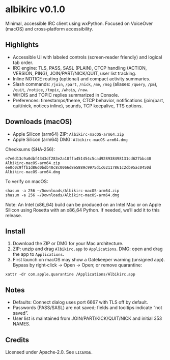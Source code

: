 # albikirc v0.1.0

Minimal, accessible IRC client using wxPython. Focused on VoiceOver (macOS) and cross‑platform accessibility.

## Highlights
- Accessible UI with labeled controls (screen‑reader friendly) and logical tab order.
- IRC engine: TLS, PASS, SASL (PLAIN), CTCP handling (ACTION, VERSION, PING), JOIN/PART/NICK/QUIT, user list tracking.
- Inline NOTICE routing (optional) and compact activity summaries.
- Slash commands: `/join`, `/part`, `/nick`, `/me`, `/msg` (aliases: `/query`, `/pm`), `/quit`, `/notice`, `/topic`, `/whois`, `/raw`.
- WHOIS and TOPIC replies summarized in Console.
- Preferences: timestamps/theme, CTCP behavior, notifications (join/part, quit/nick, notices inline), sounds, TCP keepalive, TTS options.

## Downloads (macOS)
- Apple Silicon (arm64) ZIP: `Albikirc-macOS-arm64.zip`
- Apple Silicon (arm64) DMG: `Albikirc-macOS-arm64.dmg`

Checksums (SHA‑256):

```
e7e6d13c9a0dbf4343df283e2a18ffa451454c5cad928938498131cd627bbc40  Albikirc-macOS-arm64.zip
ee0c0c9ffb1d86d0bdb40c8c0066d8e5889c9975d1c62117861c2cb95ac0450d  Albikirc-macOS-arm64.dmg
```

To verify on macOS:

```
shasum -a 256 ~/Downloads/Albikirc-macOS-arm64.zip
shasum -a 256 ~/Downloads/Albikirc-macOS-arm64.dmg
```

Note: An Intel (x86_64) build can be produced on an Intel Mac or on Apple Silicon using Rosetta with an x86_64 Python. If needed, we’ll add it to this release.

## Install
1) Download the ZIP or DMG for your Mac architecture.
2) ZIP: unzip and drag `Albikirc.app` to `Applications`. DMG: open and drag the app to `Applications`.
3) First launch on macOS may show a Gatekeeper warning (unsigned app). Bypass by right‑click → Open → Open; or remove quarantine:

```
xattr -dr com.apple.quarantine /Applications/Albikirc.app
```

## Notes
- Defaults: Connect dialog uses port 6667 with TLS off by default.
- Passwords (PASS/SASL) are not saved; fields and tooltips indicate “not saved”.
- User list is maintained from JOIN/PART/KICK/QUIT/NICK and initial 353 NAMES.

## Credits
Licensed under Apache‑2.0. See `LICENSE`.
